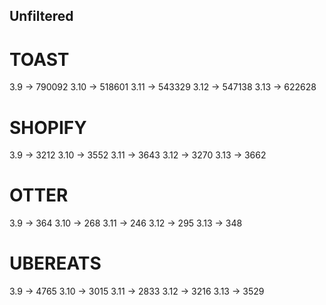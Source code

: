 ## Unfiltered

# TOAST
3.9	-> 790092
3.10	-> 518601
3.11	-> 543329 
3.12	-> 547138
3.13	-> 622628

# SHOPIFY
3.9	-> 3212
3.10 	-> 3552
3.11 	-> 3643
3.12	-> 3270
3.13	-> 3662

# OTTER
3.9	-> 364
3.10	-> 268
3.11	-> 246
3.12	-> 295
3.13 	-> 348

# UBEREATS
3.9	-> 4765
3.10	-> 3015
3.11	-> 2833
3.12	-> 3216
3.13	-> 3529


